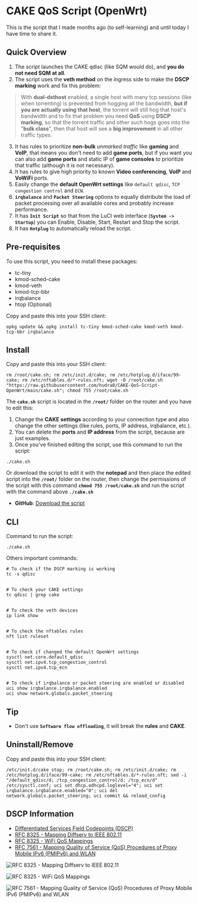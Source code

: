 # CAKE QoS Script (OpenWrt)

This is the script that I made months ago (to self-learning) and until today I have time to share it.

## Quick Overview
1. The script launches the CAKE qdisc (like SQM would do), and **you do not need SQM at all**.
2. The script uses the **veth method** on the ingress side to make the **DSCP marking**  work and fix this problem:

> With **dual-dsthost** enabled, a single host with many tcp sessions (like when torrenting) is prevented from hogging all the bandwidth, **but if you are actually using that host**, the torrent will still hog that host's bandwidth and to fix that problem you need **QoS** using **DSCP marking**, so that the torrent traffic and other such hogs goes into the "**bulk class**", then that host will see a **big improvement** in all other traffic types.

3. It has rules to prioritize **non-bulk** *unmarked traffic* like **gaming** and **VoIP**, that means you don't need to add **game ports**, but if you want you can also add **game ports** and static IP of **game consoles** to prioritize that traffic (although it is not necessary).
4. It has rules to give high priority to known **Video conferencing**, **VoIP** and **VoWiFi** ports.
5. Easily change the **default OpenWrt settings** like `default qdisc`, `TCP congestion control` and `ECN`.
6. **`irqbalance`** and **`Packet Steering`** options to equally distribute the load of packet processing over all available cores and probably increase performance.
7. It has **`Init Script`** so that from the LuCI web interface (**`System -> Startup`**) you can Enable, Disable, Start, Restart and Stop the script.
8. It has **`Hotplug`** to automatically reload the script.

## Pre-requisites
To use this script, you need to install these packages:
* tc-tiny
* kmod-sched-cake
* kmod-veth
* kmod-tcp-bbr
* irqbalance
* htop (Optional)

Copy and paste this into your SSH client:
```
opkg update && opkg install tc-tiny kmod-sched-cake kmod-veth kmod-tcp-bbr irqbalance
```

## Install
Copy and paste this into your SSH client:
```
rm /root/cake.sh; rm /etc/init.d/cake; rm /etc/hotplug.d/iface/99-cake; rm /etc/nftables.d/*-rules.nft; wget -O /root/cake.sh "https://raw.githubusercontent.com/hudra0/CAKE-QoS-Script-OpenWrt/main/cake.sh"; chmod 755 /root/cake.sh
```
The **`cake.sh`** script is located in the **`/root/`** folder on the router and you have to edit this:
1. Change the **CAKE settings** according to your connection type and also change the other settings (like rules, ports, IP address,  irqbalance, etc.).
2. You can delete the **ports** and **IP address** from the script, because are just examples.
3. Once you've finished editing the script, use this command to run the script:
```
./cake.sh
```

Or download the script to edit it with the **notepad** and then place the edited script into the **`/root/`** folder on the router, then change the permissions of the script with this command **`chmod 755 /root/cake.sh`** and run the script with the command above **`./cake.sh`**
* **GitHub**: [Download the script](https://github.com/Last-times/CAKE-QoS-Script-OpenWrt/archive/refs/heads/main.zip)

## CLI
Command to run the script:
```
./cake.sh
```

Others important commands:
```
# To check if the DSCP marking is working
tc -s qdisc


# To check your CAKE settings
tc qdisc | grep cake


# To check the veth devices
ip link show


# To check the nftables rules
nft list ruleset


# To check if changed the default OpenWrt settings
sysctl net.core.default_qdisc
sysctl net.ipv4.tcp_congestion_control
sysctl net.ipv4.tcp_ecn


# To check if irqbalance or packet steering are enabled or disabled
uci show irqbalance.irqbalance.enabled
uci show network.globals.packet_steering
```

## Tip
* Don't use **`Software flow offloading`**, it will break the **rules** and **CAKE**.

## Uninstall/Remove
Copy and paste this into your SSH client:
```
/etc/init.d/cake stop; rm /root/cake.sh; rm /etc/init.d/cake; rm /etc/hotplug.d/iface/99-cake; rm /etc/nftables.d/*-rules.nft; sed -i "/default_qdisc/d; /tcp_congestion_control/d; /tcp_ecn/d" /etc/sysctl.conf; uci set dhcp.odhcpd.loglevel="4"; uci set irqbalance.irqbalance.enabled="0"; uci del network.globals.packet_steering; uci commit && reload_config
```

## DSCP Information
* [Differentiated Services Field Codepoints (DSCP)](https://www.iana.org/assignments/dscp-registry/dscp-registry.xhtml#dscp-registry-2)
* [RFC 8325 - Mapping Diffserv to IEEE 802.11](https://datatracker.ietf.org/doc/html/rfc8325#section-4)
* [RFC 8325 - WiFi QoS Mappings](https://mrncciew.com/2021/09/14/rfc-8325-wifi-qos-mappings/)
* [RFC 7561 - Mapping Quality of Service (QoS) Procedures of Proxy Mobile IPv6 (PMIPv6) and WLAN](https://datatracker.ietf.org/doc/html/rfc7561#section-4.2)

![RFC 8325 - Mapping Diffserv to IEEE 802.11](https://raw.githubusercontent.com/Last-times/CAKE-QoS-Script-OpenWrt/main/RFC%208325%20-%20Mapping%20Diffserv%20to%20IEEE%20802.11.png)

![RFC 8325 - WiFi QoS Mappings](https://raw.githubusercontent.com/Last-times/CAKE-QoS-Script-OpenWrt/main/RFC%208325%20-%20WiFi%20QoS%20Mappings.png)

![RFC 7561 - Mapping Quality of Service (QoS) Procedures of Proxy Mobile IPv6 (PMIPv6) and WLAN](https://raw.githubusercontent.com/Last-times/CAKE-QoS-Script-OpenWrt/main/RFC%207561%20-%20Mapping%20Quality%20of%20Service%20(QoS)%20Procedures%20of%20Proxy%20Mobile%20IPv6%20(PMIPv6)%20and%20WLAN.png)
